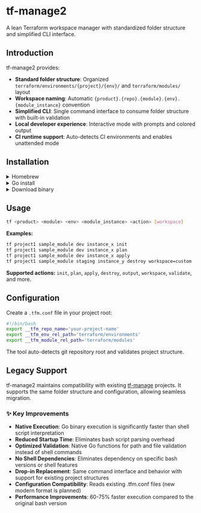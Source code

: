 # tf-manage2

A lean Terraform workspace manager with standardized folder structure and simplified CLI interface.

## Introduction

tf-manage2 provides:
- **Standard folder structure**: Organized `terraform/environments/{project}/{env}/` and `terraform/modules/` layout
- **Workspace naming**: Automatic `{product}.{repo}.{module}.{env}.{module_instance}` convention
- **Simplified CLI**: Single command interface to consume folder structure with built-in validation
- **Local developer experience**: Interactive mode with prompts and colored output
- **CI runtime support**: Auto-detects CI environments and enables unattended mode

## Installation

<details><summary>Homebrew</summary>

```bash
brew tap sorinlg/tap
brew install tf-manage2
```

</details>
<details><summary>Go install</summary>

```bash
go install github.com/sorinlg/tf-manage2@latest
```
</details>
<details><summary>Download binary</summary>

```bash
curl -L https://github.com/sorinlg/tf-manage2/releases/latest/download/tf-manage2-linux-amd64 -o tf-manage2
chmod +x tf-manage2
sudo mv tf-manage2 /usr/local/bin/
```
</details>

## Usage

```bash
tf <product> <module> <env> <module_instance> <action> [workspace]
```

**Examples:**
```bash
tf project1 sample_module dev instance_x init
tf project1 sample_module dev instance_x plan
tf project1 sample_module dev instance_x apply
tf project1 sample_module staging instance_y destroy workspace=custom
```

**Supported actions:** `init`, `plan`, `apply`, `destroy`, `output`, `workspace`, `validate`, and more.

## Configuration

Create a `.tfm.conf` file in your project root:

```bash
#!/bin/bash
export __tfm_repo_name='your-project-name'
export __tfm_env_rel_path='terraform/environments'
export __tfm_module_rel_path='terraform/modules'
```

The tool auto-detects git repository root and validates project structure.

## Legacy Support
tf-manage2 maintains compatibility with existing [tf-manage](https://github.com/sorinlg/tf-manage) projects. It supports the same folder structure and configuration, allowing seamless migration.

### ✨ Key Improvements
- **Native Execution**: Go binary execution is significantly faster than shell script interpretation
- **Reduced Startup Time**: Eliminates bash script parsing overhead
- **Optimized Validation**: Native Go functions for path and file validation instead of shell commands
- **No Shell Dependencies**: Eliminates dependency on specific bash versions or shell features
- **Drop-in Replacement**: Same command interface and behavior with support for existing project structures
- **Configuration Compatibility**: Reads existing .tfm.conf files (new modern format is planned)
- **Performance Improvements**: 60-75% faster execution compared to the original bash version
